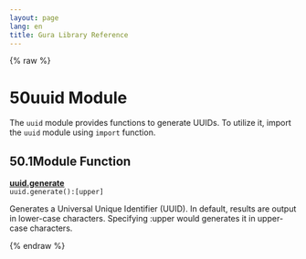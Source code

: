 ```yaml
---
layout: page
lang: en
title: Gura Library Reference
---
```


{% raw %}
<h1><span class="caption-index-1">50</span><a name="anchor-50"></a>uuid Module</h1>
<p>
The <code>uuid</code> module provides functions to generate UUIDs. To utilize it, import the <code>uuid</code> module using <code>import</code> function.
</p>
<h2><span class="caption-index-2">50.1</span><a name="anchor-50-1"></a>Module Function</h2>
<p>
<div><strong style="text-decoration:underline">uuid.generate</strong></div>
<div style="margin-bottom:1em"><code>uuid.generate():[upper]</code></div>
Generates a Universal Unique Identifier (UUID). In default, results are output in lower-case characters. Specifying :upper would generates it in upper-case characters.
</p>
<p />

{% endraw %}
